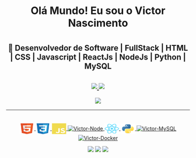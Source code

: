 
<div align="center">
  <h1>Olá Mundo! Eu sou o Victor Nascimento<h1>
  <p><p>
  <h2>🔭 Desenvolvedor de Software | FullStack | HTML | CSS | Javascript | ReactJs | NodeJs | Python | MySQL <h2>
  <a href="https://github.com/Victor160197">
  <img height="180em" src="https://github-readme-stats.vercel.app/api?username=Victor160197&show_icons=true&theme=tokyonight&include_all_commits=true&count_private=true"/>
  <img height="180em" src="https://github-readme-stats.vercel.app/api/top-langs/?username=Victor160197&layout=compact&langs_count=7&theme=tokyonight"/>
</div>


<div align="center">
  <h4 align="center">
    <img height="300em" src="https://user-images.githubusercontent.com/70382532/138322189-2db8df52-9dcb-40a0-88a8-c365466bd33d.gif">
    <p><p>
  <hr>
</div>
  <div align="center">
  </div>

  
<div style="display: inline_block" align="center" ><br>
  <img align="center" alt="Victor-HTML" height="30" width="40" src="https://raw.githubusercontent.com/devicons/devicon/master/icons/html5/html5-original.svg">
  <img align="center" alt="Victor-CSS" height="30" width="40" src="https://raw.githubusercontent.com/devicons/devicon/master/icons/css3/css3-original.svg">
  <img align="center" alt="Victor-Js" height="30" width="40" src="https://raw.githubusercontent.com/devicons/devicon/master/icons/javascript/javascript-plain.svg">
  <img align="center" alt="Victor-Node" height="30" width="40" src="https://cdn.jsdelivr.net/gh/devicons/devicon/icons/nodejs/nodejs-original.svg" />
  <img align="center" alt="Victor-React" height="30" width="40" src="https://raw.githubusercontent.com/devicons/devicon/master/icons/react/react-original.svg">
  <img align="center" alt="Victor-Python" height="30" width="40" src="https://raw.githubusercontent.com/devicons/devicon/master/icons/python/python-original.svg">
  <img align="center" alt="Victor-MySQL" height="50" width="60" src="https://cdn.jsdelivr.net/gh/devicons/devicon/icons/mysql/mysql-original-wordmark.svg" />        
  <img align="center" alt="Victor-Docker" height="40" width="50" src="https://cdn.jsdelivr.net/gh/devicons/devicon/icons/docker/docker-original-wordmark.svg" />
  <!--   <img align="center" alt="Rafa-Ts" height="30" width="40" src="https://raw.githubusercontent.com/devicons/devicon/master/icons/typescript/typescript-plain.svg"> -->
<!--   <img align="center" alt="Rafa-Csharp" height="30" width="40" src="https://raw.githubusercontent.com/devicons/devicon/master/icons/csharp/csharp-original.svg"> -->
</div>
  <p></p>  
<div align="center"> 
  <a href="https://www.instagram.com/victor160197/" target="_blank"><img src="https://img.shields.io/badge/-Instagram-%23E4405F?style=for-the-badge&logo=instagram&logoColor=white" target="_blank"></a>
  <a href = "mailto:victorsoftware1697@gmail.com"><img src="https://img.shields.io/badge/-Gmail-%23333?style=for-the-badge&logo=gmail&logoColor=white" target="_blank"></a>
  <a href="https://www.linkedin.com/in/jos%C3%A9-victor-6a64561b5/" target="_blank"><img src="https://img.shields.io/badge/-LinkedIn-%230077B5?style=for-the-badge&logo=linkedin&logoColor=white" target="_blank"></a> 
 
</div>

